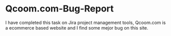 # Qcoom.com-Bug-Report
I have completed this task on Jira project management tools, Qcoom.com is a ecommerce based website and I find some mejor bug on this site.
